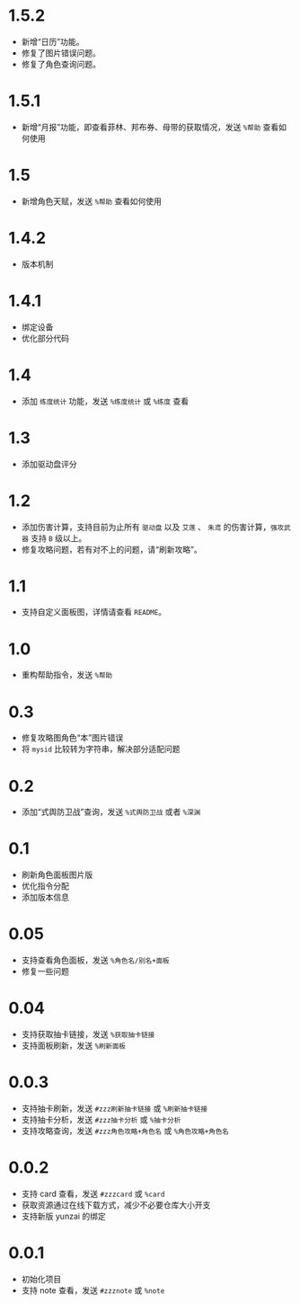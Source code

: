 # 1.5.2
* 新增“日历”功能。
* 修复了图片错误问题。
* 修复了角色查询问题。

# 1.5.1
* 新增“月报”功能，即查看菲林、邦布券、母带的获取情况，发送 `%帮助` 查看如何使用

# 1.5
* 新增角色天赋，发送 `%帮助` 查看如何使用

# 1.4.2
* 版本机制

# 1.4.1

* 绑定设备
* 优化部分代码

# 1.4

* 添加 `练度统计` 功能，发送 `%练度统计` 或 `%练度` 查看

# 1.3

* 添加驱动盘评分

# 1.2

* 添加伤害计算，支持目前为止所有 `驱动盘` 以及 `艾莲` 、 `朱鸢` 的伤害计算，`强攻武器` 支持 `B` 级以上。
* 修复攻略问题，若有对不上的问题，请“刷新攻略”。

# 1.1

* 支持自定义面板图，详情请查看 `README`。

# 1.0

* 重构帮助指令，发送 `%帮助`

# 0.3

* 修复攻略图角色“本”图片错误
* 将 `mysid` 比较转为字符串，解决部分适配问题

# 0.2

* 添加“式舆防卫战”查询，发送 `%式舆防卫战` 或者 `%深渊`

# 0.1

* 刷新角色面板图片版
* 优化指令分配
* 添加版本信息

# 0.05

* 支持查看角色面板，发送 `%角色名/别名+面板`
* 修复一些问题

# 0.04

* 支持获取抽卡链接，发送 `%获取抽卡链接`
* 支持面板刷新，发送 `%刷新面板`

# 0.0.3

* 支持抽卡刷新，发送 `#zzz刷新抽卡链接` 或 `%刷新抽卡链接`
* 支持抽卡分析，发送 `#zzz抽卡分析` 或 `%抽卡分析`
* 支持攻略查询，发送 `#zzz角色攻略+角色名` 或 `%角色攻略+角色名`

# 0.0.2

* 支持 card 查看，发送 `#zzzcard` 或 `%card`
* 获取资源通过在线下载方式，减少不必要仓库大小开支
* 支持新版 yunzai 的绑定

# 0.0.1

* 初始化项目
* 支持 note 查看，发送 `#zzznote` 或 `%note`
